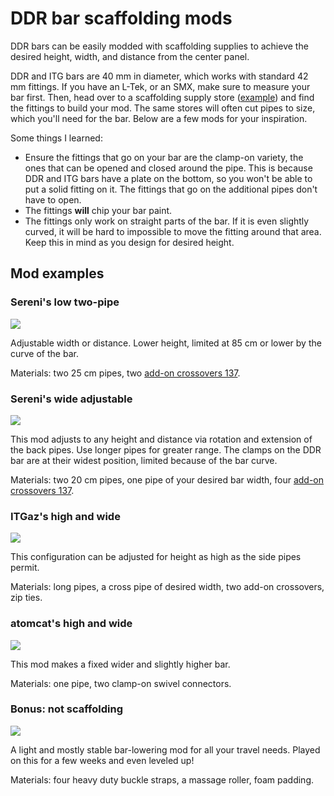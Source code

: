 # DDR bar scaffolding mods
DDR bars can be easily modded with scaffolding supplies to achieve the desired height, width, and distance from the center panel.

DDR and ITG bars are 40 mm in diameter, which works with standard 42 mm fittings. If you have an L-Tek, or an SMX, make sure to measure your bar first. Then, head over to a scaffolding supply store ([example](https://www.keyclampstore.com/key-clamp-fittings/42mm-key-clamp)) and find the fittings to build your mod. The same stores will often cut pipes to size, which you'll need for the bar. Below are a few mods for your inspiration.

Some things I learned:
* Ensure the fittings that go on your bar are the clamp-on variety, the ones that can be opened and closed around the pipe. This is because DDR and ITG bars have a plate on the bottom, so you won't be able to put a solid fitting on it. The fittings that go on the additional pipes don't have to open.
* The fittings **will** chip your bar paint.
* The fittings only work on straight parts of the bar. If it is even slightly curved, it will be hard to impossible to move the fitting around that area. Keep this in mind as you design for desired height.

## Mod examples

### Sereni's low two-pipe
![](sereni-low.jpeg)

Adjustable width or distance. Lower height, limited at 85 cm or lower by the curve of the bar.

Materials: two 25 cm pipes, two [add-on crossovers 137](https://www.keyclampstore.com/add-on-crossover-42mm-137-42-c).

### Sereni's wide adjustable
![](sereni-adjustable.jpeg)

This mod adjusts to any height and distance via rotation and extension of the back pipes. Use longer pipes for greater range. The clamps on the DDR bar are at their widest position, limited because of the bar curve.

Materials: two 20 cm pipes, one pipe of your desired bar width, four [add-on crossovers 137](https://www.keyclampstore.com/add-on-crossover-42mm-137-42-c).

### ITGaz's high and wide
![](itgaz-high.jpg)

This configuration can be adjusted for height as high as the side pipes permit.

Materials: long pipes, a cross pipe of desired width, two add-on crossovers, zip ties.

### atomcat's high and wide
![](atomcat-high.jpeg)

This mod makes a fixed wider and slightly higher bar.

Materials: one pipe, two clamp-on swivel connectors.

### Bonus: not scaffolding
![](sereni-straps.jpeg)

A light and mostly stable bar-lowering mod for all your travel needs. Played on this for a few weeks and even leveled up!

Materials: four heavy duty buckle straps, a massage roller, foam padding.

